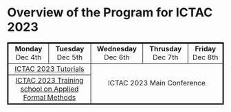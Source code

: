 # Overview of the Program for ICTAC 2023

 <table style="border:2px solid black;" >
  <tr style="text-align: center"> 
    <td style="border:1px solid black;width: 300px;"><b> Monday </b> <br/> Dec 4th  </td>
    <td style="border:1px solid black;width: 300px;"><b> Tuesday </b> <br/> Dec 5th  </td>
    <td style="border:1px solid black;width: 300px;"><b> Wednesday</b> <br/> Dec 6th </td>
    <td style="border:1px solid black;width: 300px;"><b> Thrusday</b> <br/> Dec 7th </td>
    <td style="border:1px solid black;width: 300px;"><b> Friday</b> <br/> Dec 8th </td>
  </tr>
  <tr style="text-align: center" >
    <td colspan="2" style="border:1px solid black;">
      <a href="https://ictac2023.compsust.utec.edu.pe/tutorials/" > ICTAC 2023 Tutorials </a> 
    </td>
    <td colspan="3" rowspan="2" style="border:1px solid black;">
      ICTAC 2023 Main Conference 
    </td>
  </tr>
  <tr style="text-align: center">
    <td colspan="2" style="border:1px solid black;">
      <a href="https://ictac2023.compsust.utec.edu.pe/school/" > ICTAC 2023 Training school on Applied Formal Methods </a> 
    </td>
  </tr>
</table> 
